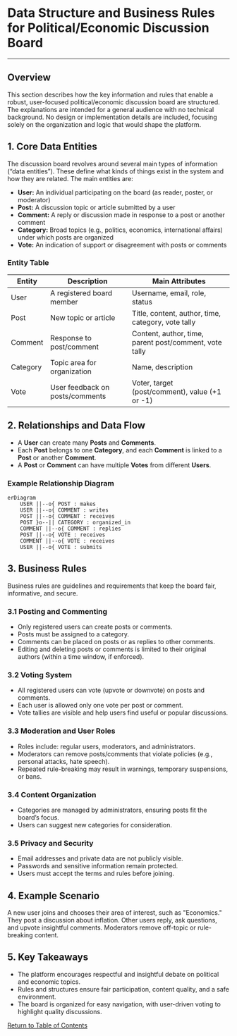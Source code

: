 # Data Structure and Business Rules for Political/Economic Discussion Board

---

## Overview
This section describes how the key information and rules that enable a robust, user-focused political/economic discussion board are structured. The explanations are intended for a general audience with no technical background. No design or implementation details are included, focusing solely on the organization and logic that would shape the platform.

## 1. Core Data Entities
The discussion board revolves around several main types of information (“data entities”). These define what kinds of things exist in the system and how they are related. The main entities are:

- **User:** An individual participating on the board (as reader, poster, or moderator)
- **Post:** A discussion topic or article submitted by a user
- **Comment:** A reply or discussion made in response to a post or another comment
- **Category:** Broad topics (e.g., politics, economics, international affairs) under which posts are organized
- **Vote:** An indication of support or disagreement with posts or comments

### Entity Table
| Entity     | Description                          | Main Attributes                 |
|------------|--------------------------------------|---------------------------------|
| User       | A registered board member            | Username, email, role, status   |
| Post       | New topic or article                 | Title, content, author, time, category, vote tally |
| Comment    | Response to post/comment             | Content, author, time, parent post/comment, vote tally |
| Category   | Topic area for organization          | Name, description               |
| Vote       | User feedback on posts/comments      | Voter, target (post/comment), value (+1 or -1) |

## 2. Relationships and Data Flow
- A **User** can create many **Posts** and **Comments**.
- Each **Post** belongs to one **Category**, and each **Comment** is linked to a **Post** or another **Comment**.
- A **Post** or **Comment** can have multiple **Votes** from different **Users**.

### Example Relationship Diagram

```mermaid
erDiagram
    USER ||--o{ POST : makes
    USER ||--o{ COMMENT : writes
    POST ||--o{ COMMENT : receives
    POST }o--|| CATEGORY : organized_in
    COMMENT ||--o{ COMMENT : replies
    POST ||--o{ VOTE : receives
    COMMENT ||--o{ VOTE : receives
    USER ||--o{ VOTE : submits
```

## 3. Business Rules
Business rules are guidelines and requirements that keep the board fair, informative, and secure.

### 3.1 Posting and Commenting
- Only registered users can create posts or comments.
- Posts must be assigned to a category.
- Comments can be placed on posts or as replies to other comments.
- Editing and deleting posts or comments is limited to their original authors (within a time window, if enforced).

### 3.2 Voting System
- All registered users can vote (upvote or downvote) on posts and comments.
- Each user is allowed only one vote per post or comment.
- Vote tallies are visible and help users find useful or popular discussions.

### 3.3 Moderation and User Roles
- Roles include: regular users, moderators, and administrators.
- Moderators can remove posts/comments that violate policies (e.g., personal attacks, hate speech).
- Repeated rule-breaking may result in warnings, temporary suspensions, or bans.

### 3.4 Content Organization
- Categories are managed by administrators, ensuring posts fit the board’s focus.
- Users can suggest new categories for consideration.

### 3.5 Privacy and Security
- Email addresses and private data are not publicly visible.
- Passwords and sensitive information remain protected.
- Users must accept the terms and rules before joining.

## 4. Example Scenario
A new user joins and chooses their area of interest, such as "Economics." They post a discussion about inflation. Other users reply, ask questions, and upvote insightful comments. Moderators remove off-topic or rule-breaking content.

## 5. Key Takeaways
- The platform encourages respectful and insightful debate on political and economic topics.
- Rules and structures ensure fair participation, content quality, and a safe environment.
- The board is organized for easy navigation, with user-driven voting to highlight quality discussions.

[Return to Table of Contents](./00_toc.md)
